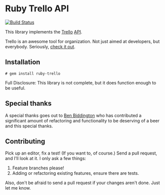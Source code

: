 # Ruby Trello API

[![Build Status](https://secure.travis-ci.org/jeremytregunna/ruby-trello.png)](http://travis-ci.org/jeremytregunna/ruby-trello)

This library implements the [Trello](http://www.trello.com/) [API](http://trello.com/api).

Trello is an awesome tool for organization. Not just aimed at developers, but everybody.
Seriously, [check it out](http://www.trello.com/).

## Installation

```
# gem install ruby-trello
```

Full Disclosure: This library is not complete, but it does function enough to be useful.

## Special thanks

A special thanks goes out to [Ben Biddington](https://github.com/ben-biddington) who has contributed a significant amount
of refactoring and functionality to be deserving of a beer and this special thanks.

## Contributing

Pick up an editor, fix a test! (If you want to, of course.) Send a pull
request, and I'll look at it. I only ask a few things:

1. Feature branches please!
2. Adding or refactoring existing features, ensure there are tests.

Also, don't be afraid to send a pull request if your changes aren't done. Just
let me know.
